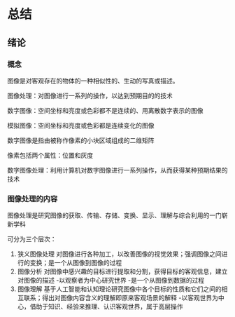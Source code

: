 # 总结

## 绪论

### 概念

图像是对客观存在的物体的一种相似性的、生动的写真或描述。

图像处理：对图像进行一系列的操作，以达到预期目的的技术

数字图像：空间坐标和亮度或色彩都不是连续的、用离散数字表示的图像

模拟图像：空间坐标和亮度或色彩都是连续变化的图像

数字图像是指由被称作像素的小块区域组成的二维矩阵

像素包括两个属性：位置和灰度

数字图像处理：利用计算机对数字图像进行一系列操作，从而获得某种预期结果的技术

### 图像处理的内容

图像处理是研究图像的获取、传输、存储、变换、显示、理解与综合利用的一门崭新学科

可分为三个层次：

1. 狭义图像处理
   对图像进行各种加工，以改善图像的视觉效果；强调图像之间进行的变换；是一个从图像到图像的过程
2. 图像分析
   对图像中感兴趣的目标进行提取和分割，获得目标的客观信息，建立对图像的描述
   -以观察者为中心研究世界
   -是一个从图像到数据的过程
3. 图像理解
   基于人工智能和认知理论研究图像中各个目标的性质和它们之间的相互联系；得出对图像内容含义的理解即原来客观场景的解释
   -以客观世界为中心，借助于知识、经验来推理、认识客观世界，属于高层操作
   